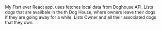My Fisrt ever React app, uses fetches local data from Doghouse API.
Lists dogs that are availbale in the th Dog House, where owners leave their dogs if they are going away for a while.
Lists Owner and all their associated dogs that they own.
